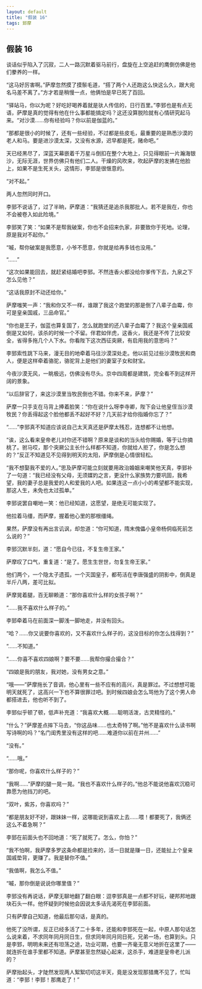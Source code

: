```yaml
---
layout: default
title: "假装 16"
tags: 郅摩 
---
```


## 假装 16


谈话似乎陷入了沉寂，二人一路沉默着驱马前行，盘旋在上空追赶的鹰倒仿佛是他们豢养的一样。

“这马好厉害啊。”萨摩忽然摸了摸鬃毛道，“搭了两个人还跑这么快这么久，跟大宛名马差不离了。”方才若是稍慢一点，他俩怕是早已死了百回。

“驿站马，你以为呢？好吃好喝养着就是驮人传信的，日行百里。”李郅也是有点无语，萨摩是真的觉得有他在什么事都能搞定吗？这还没算脱险就有心情研究起马来。“对沙漠……你有经验吗？你以前是伽蓝的。”

“那都是很小的时候了，还有一些经验，不过都是些皮毛，最重要的是熟悉沙漠的老人和马。要是进沙漠太深，又没有水源，迟早都是死，赌命吧。”

天已经黑尽了，深蓝天幕嵌着千万星斗倒扣在整个大地上，只见得眼前一片瀚海银沙，无际无涯，世界仿佛只有他们二人。干燥的风吹来，吹起萨摩的发拂在他脸上，如果不是生死关头，这情形，李郅是很惬意的。

“对不起。”

两人忽然同时开口。

李郅不说话了，过了半晌，萨摩道：“我猜还是追杀我那批人。若不是我在，你也不会被卷入如此险境。”

李郅笑了笑：“如果不是帮我破案，你也不会招来仇家，非要致你于死地。论理，原是我对不起你。”

“嘁，帮你破案是我愿意，小爷不愿意，你就是给再多钱也没用。”

“……”

“这次如果能回去，就赶紧结婚吧李郅。不然连香火都没给你爹传下去，九泉之下怎么见他？”

“这话我原封不动还给你。”

萨摩嗤笑一声：“我和你又不一样，谁跟了我这个跑堂的那是倒了八辈子血霉，你可是皇亲国戚，三品命官。”

“你也是王子，伽蓝也算复国了，怎么就跑堂的还八辈子血霉了？我这个皇亲国戚倒是又如何，该杀的时候一个不留。伴君如伴虎，这香火，我还是不传了比较安全，省得多拖几个人下水。你看陛下这次西征突厥，有启用我的意思吗？”

李郅索性跳下马来，漫无目的地牵着马往沙漠深处走。他以前见过些沙漠牧民和商人，便是这样牵着骆驼，骆驼背上是他们的妻室子女和财宝。

今夜沙漠无风，一眺极远，仿佛没有尽头。京中四周都是建筑，完全看不到这样开阔的景象。

“以后辞官了，来这沙漠里当牧民倒也不错。你来不来，萨摩？”

萨摩一只手支在马背上捧着脸笑：“你在说什么呀李寺卿，陛下会让他皇侄当沙漠牧民？你丢得起这个脸他都丢不起好不好？几天前才给你指婚你忘了？”

“……”李郅真不知道应该说自己太天真还是萨摩太残忍，连想都不让他想。

“诶，这么看来皇帝老儿对你还不错啊？原来是谈和的当头给你赐婚，等于让你摘桃了。驸马哎，那个突厥公主长什么样都不知道，你就给人拒了，你是怎么想的？”反正不知道见不见得到明天的太阳，萨摩倒是心情很轻松。

“我不想娶我不爱的人。”思及萨摩可能立刻就要用政治婚姻来嘲笑他天真，李郅补了一句道：“我已经没有父母，无须媒妁之言，更没什么家族势力要巩固，我希望，我的妻子总是我爱的人和爱我的人吧。如果连这一点小小的希望都不能实现，那这人生，未免也太过孤单。”

李郅说罢自嘲地一笑：他已经知道，这愿望，是绝无可能实现了。

他拉着马缰，而萨摩，握着他心里的那根缰绳。

果然，萨摩没有再出言讥讽，却忽道：“你可知道，隋末傀儡小皇帝杨侗临死前怎么说的？”

李郅沉默半刻，道：“愿自今已往，不复生帝王家。”

萨摩叹了口气，重复道：“是了。愿生生世世，勿复生帝王家。”

他们两个，一个隐太子遗孤，一个灭国皇子，都苟活在李唐强盛的阴影中，倒真是半斤八两，差可比拟。

萨摩晃着腿，百无聊赖道：“那你喜欢什么样的女孩子啊？”

“……我不喜欢什么样子的。”

李郅牵着马在前面深一脚浅一脚地走，并没有回头。

“哈？……你又说要你喜欢的，又不喜欢什么样子的，这没目标的你怎么找得到？”

“……不知道。”

“……你喜不喜欢四娘啊？要不要……我帮你撮合撮合？”

“四娘是我的朋友，我对她，没有男女之意。”

“哦——”萨摩拖长了音调，他心里有一些不应有的高兴，真是罪过。不过想想可能明天就死了，这高兴一下也不算很罪过吧。到时候四娘会怎么骂他为了这个男人命都搭进去，他也听不到了。

李郅似乎顿了顿，低声补充道：“我喜欢大概……聪明活泼，古灵精怪的。”

“什么？”萨摩差点摔下马去，“你这品味……也太奇特了啊。”他不是喜欢什么读书啊写诗啊的吗？“名门闺秀里没有这样的吧……难道你以前在并州……”

“没有。”

“……哦。”

“那你呢，你喜欢什么样子的？”

“我啊……”萨摩的腿一晃一晃。“我也不喜欢什么样子的。”他总不能说他喜欢沉稳可靠愿为他挡刀的吧。

“双叶，紫苏，你喜欢吗？”

“都是朋友好不好，跟妹妹一样，这哪能说到喜欢上去……喂！都要死了，我俩还这么不着急啊？”

李郅在前面头也不回地道：“死了就死了。怎么，你怕？”

“我不怕啊，我萨摩多罗这条命都是捡来的，活一日就是赚一日，还能扯上个皇亲国戚垫背，更赚了。我是替你不值。”

“我值啊，我怎么不值。”

“嘁，那你倒是说说你哪里值？”

李郅没有再说话，萨摩无聊地翻了翻白眼：逗李郅真是一点都不好玩，硬邦邦地跟块石头一样。他怀疑到时候他会因说太多话先渴死在李郅前面。

只有萨摩自己知道，他最后那句话，是真的。

他死了没所谓，反正已经多活了二十多年，还能和李郅死在一起，中原人那句话怎么说来着，不求同年同月同日生，但求同年同月同日死，兄弟一场，也算到头。只是李郅，明明未来还有坦荡之途，功业可期，也要一齐毫无意义地折在这里了——就连折在谁手里都不知道。萨摩甚至忽然疑心起来，这杀手，难道是皇帝老儿派的？

萨摩抬起头，才陡然发现两人絮絮叨叨这半天，竟是没发现那猎鹰不见了，忙叫道：“李郅！李郅！那鹰走了！”
